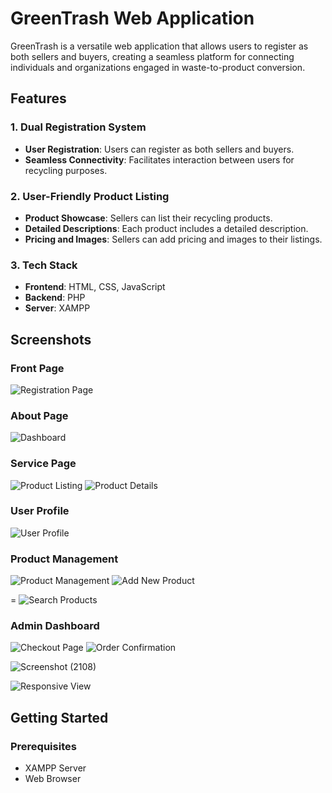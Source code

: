 # GreenTrash Web Application

GreenTrash is a versatile web application that allows users to register as both sellers and buyers, creating a seamless platform for connecting individuals and organizations engaged in waste-to-product conversion.

## Features

### 1. Dual Registration System
- **User Registration**: Users can register as both sellers and buyers.
- **Seamless Connectivity**: Facilitates interaction between users for recycling purposes.

### 2. User-Friendly Product Listing
- **Product Showcase**: Sellers can list their recycling products.
- **Detailed Descriptions**: Each product includes a detailed description.
- **Pricing and Images**: Sellers can add pricing and images to their listings.

### 3. Tech Stack
- **Frontend**: HTML, CSS, JavaScript
- **Backend**: PHP
- **Server**: XAMPP

## Screenshots

### Front Page
![Registration Page](https://github.com/khushboo23-svg/GreenTrash/assets/81730811/2c672524-2587-4233-8a67-ebbc278ecd6f)

### About Page
![Dashboard](https://github.com/khushboo23-svg/GreenTrash/assets/81730811/83ff5868-fa1b-420c-920f-9f84ccde3591)

### Service Page
![Product Listing](https://github.com/khushboo23-svg/GreenTrash/assets/81730811/0db77aa2-c127-48af-85a9-8a3a97f0a99d)
![Product Details](https://github.com/khushboo23-svg/GreenTrash/assets/81730811/949e0434-41f1-488c-a933-a25a82c2e219)

### User Profile
![User Profile](https://github.com/khushboo23-svg/GreenTrash/assets/81730811/3b6cf982-b29c-4c46-9f36-491b01a74a5a)

### Product Management
![Product Management](https://github.com/khushboo23-svg/GreenTrash/assets/81730811/7dc41092-995c-4f8d-a5dd-1006c5b059ca)
![Add New Product](https://github.com/khushboo23-svg/GreenTrash/assets/81730811/f738e754-4c34-46c4-9fcc-38a4e87d3cf6)

=
![Search Products](https://github.com/khushboo23-svg/GreenTrash/assets/81730811/1ff583e7-7022-43d1-b94f-b183c582d0f2)

### Admin Dashboard
![Checkout Page](https://github.com/khushboo23-svg/GreenTrash/assets/81730811/aceb23e7-bfd5-44c9-8d3f-bff6bfd3a46f)
![Order Confirmation](https://github.com/khushboo23-svg/GreenTrash/assets/81730811/54d8f2fa-0176-4a28-9c21-a5bea4f8943d)

![Screenshot (2108)](https://github.com/khushboo23-svg/GreenTrash/assets/81730811/84c6d40d-bb9c-41f1-8423-4fcf1a4c4c1d)

![Responsive View](https://github.com/khushboo23-svg/GreenTrash/assets/81730811/75c4aee6-c8b5-4eba-8e2c-e3fb0b2f55aa)

## Getting Started

### Prerequisites
- XAMPP Server
- Web Browser


